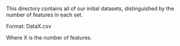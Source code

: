 This directory contains all of our initial datasets, distinguished by the number of features in each set.

Format: DataX.csv

Where X is the number of features.
